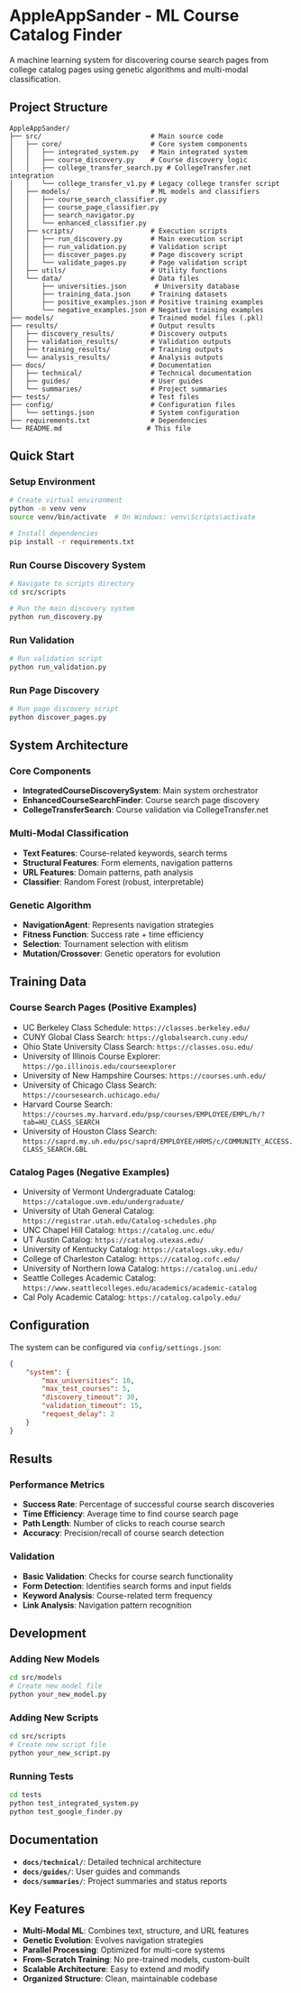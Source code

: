 # AppleAppSander - ML Course Catalog Finder

A machine learning system for discovering course search pages from college catalog pages using genetic algorithms and multi-modal classification.

##  Project Structure

```
AppleAppSander/
├── src/                           # Main source code
│   ├── core/                      # Core system components
│   │   ├── integrated_system.py   # Main integrated system
│   │   ├── course_discovery.py    # Course discovery logic
│   │   ├── college_transfer_search.py # CollegeTransfer.net integration
│   │   └── college_transfer_v1.py # Legacy college transfer script
│   ├── models/                    # ML models and classifiers
│   │   ├── course_search_classifier.py
│   │   ├── course_page_classifier.py
│   │   ├── search_navigator.py
│   │   └── enhanced_classifier.py
│   ├── scripts/                   # Execution scripts
│   │   ├── run_discovery.py       # Main execution script
│   │   ├── run_validation.py      # Validation script
│   │   ├── discover_pages.py      # Page discovery script
│   │   └── validate_pages.py      # Page validation script
│   ├── utils/                     # Utility functions
│   └── data/                      # Data files
│       ├── universities.json       # University database
│       ├── training_data.json     # Training datasets
│       ├── positive_examples.json # Positive training examples
│       └── negative_examples.json # Negative training examples
├── models/                        # Trained model files (.pkl)
├── results/                       # Output results
│   ├── discovery_results/         # Discovery outputs
│   ├── validation_results/        # Validation outputs
│   ├── training_results/          # Training outputs
│   └── analysis_results/          # Analysis outputs
├── docs/                          # Documentation
│   ├── technical/                 # Technical documentation
│   ├── guides/                    # User guides
│   └── summaries/                 # Project summaries
├── tests/                         # Test files
├── config/                        # Configuration files
│   └── settings.json              # System configuration
├── requirements.txt               # Dependencies
└── README.md                     # This file
```

##  Quick Start

### **Setup Environment**
```bash
# Create virtual environment
python -m venv venv
source venv/bin/activate  # On Windows: venv\Scripts\activate

# Install dependencies
pip install -r requirements.txt
```

### **Run Course Discovery System**
```bash
# Navigate to scripts directory
cd src/scripts

# Run the main discovery system
python run_discovery.py
```

### **Run Validation**
```bash
# Run validation script
python run_validation.py
```

### **Run Page Discovery**
```bash
# Run page discovery script
python discover_pages.py
```

##  System Architecture

### **Core Components**
- **IntegratedCourseDiscoverySystem**: Main system orchestrator
- **EnhancedCourseSearchFinder**: Course search page discovery
- **CollegeTransferSearch**: Course validation via CollegeTransfer.net

### **Multi-Modal Classification**
- **Text Features**: Course-related keywords, search terms
- **Structural Features**: Form elements, navigation patterns
- **URL Features**: Domain patterns, path analysis
- **Classifier**: Random Forest (robust, interpretable)

### **Genetic Algorithm**
- **NavigationAgent**: Represents navigation strategies
- **Fitness Function**: Success rate + time efficiency
- **Selection**: Tournament selection with elitism
- **Mutation/Crossover**: Genetic operators for evolution

##  Training Data

### **Course Search Pages** (Positive Examples)
- UC Berkeley Class Schedule: `https://classes.berkeley.edu/`
- CUNY Global Class Search: `https://globalsearch.cuny.edu/`
- Ohio State University Class Search: `https://classes.osu.edu/`
- University of Illinois Course Explorer: `https://go.illinois.edu/courseexplorer`
- University of New Hampshire Courses: `https://courses.unh.edu/`
- University of Chicago Class Search: `https://coursesearch.uchicago.edu/`
- Harvard Course Search: `https://courses.my.harvard.edu/psp/courses/EMPLOYEE/EMPL/h/?tab=HU_CLASS_SEARCH`
- University of Houston Class Search: `https://saprd.my.uh.edu/psc/saprd/EMPLOYEE/HRMS/c/COMMUNITY_ACCESS.CLASS_SEARCH.GBL`

### **Catalog Pages** (Negative Examples)
- University of Vermont Undergraduate Catalog: `https://catalogue.uvm.edu/undergraduate/`
- University of Utah General Catalog: `https://registrar.utah.edu/Catalog-schedules.php`
- UNC Chapel Hill Catalog: `https://catalog.unc.edu/`
- UT Austin Catalog: `https://catalog.utexas.edu/`
- University of Kentucky Catalog: `https://catalogs.uky.edu/`
- College of Charleston Catalog: `https://catalog.cofc.edu/`
- University of Northern Iowa Catalog: `https://catalog.uni.edu/`
- Seattle Colleges Academic Catalog: `https://www.seattlecolleges.edu/academics/academic-catalog`
- Cal Poly Academic Catalog: `https://catalog.calpoly.edu/`

##  Configuration

The system can be configured via `config/settings.json`:

```json
{
    "system": {
        "max_universities": 10,
        "max_test_courses": 5,
        "discovery_timeout": 30,
        "validation_timeout": 15,
        "request_delay": 2
    }
}
```

##  Results

### **Performance Metrics**
- **Success Rate**: Percentage of successful course search discoveries
- **Time Efficiency**: Average time to find course search page
- **Path Length**: Number of clicks to reach course search
- **Accuracy**: Precision/recall of course search detection

### **Validation**
- **Basic Validation**: Checks for course search functionality
- **Form Detection**: Identifies search forms and input fields
- **Keyword Analysis**: Course-related term frequency
- **Link Analysis**: Navigation pattern recognition

##  Development

### **Adding New Models**
```bash
cd src/models
# Create new model file
python your_new_model.py
```

### **Adding New Scripts**
```bash
cd src/scripts
# Create new script file
python your_new_script.py
```

### **Running Tests**
```bash
cd tests
python test_integrated_system.py
python test_google_finder.py
```

##  Documentation

- **`docs/technical/`**: Detailed technical architecture
- **`docs/guides/`**: User guides and commands
- **`docs/summaries/`**: Project summaries and status reports

##  Key Features

- **Multi-Modal ML**: Combines text, structure, and URL features
- **Genetic Evolution**: Evolves navigation strategies
- **Parallel Processing**: Optimized for multi-core systems
- **From-Scratch Training**: No pre-trained models, custom-built
- **Scalable Architecture**: Easy to extend and modify
- **Organized Structure**: Clean, maintainable codebase 